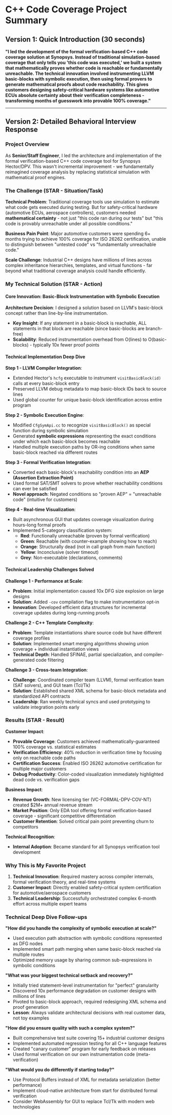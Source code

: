 # C++ Code Coverage Project Summary

## Version 1: Quick Introduction (30 seconds)

**"I led the development of the formal verification-based C++ code coverage solution at Synopsys. Instead of traditional simulation-based coverage that only tells you 'this code was executed,' we built a system that mathematically proves whether code is reachable or fundamentally unreachable. The technical innovation involved instrumenting LLVM basic-blocks with symbolic execution, then using formal provers to generate mathematical proofs about code reachability. This gives customers designing safety-critical hardware systems like automotive ECUs absolute certainty about their verification completeness - transforming months of guesswork into provable 100% coverage."**

---

## Version 2: Detailed Behavioral Interview Response

### Project Overview
As **Senior/Staff Engineer**, I led the architecture and implementation of the formal verification-based C++ code coverage tool for Synopsys Hector/DPV. This wasn't incremental improvement - we fundamentally reimagined coverage analysis by replacing statistical simulation with mathematical proof engines.

### The Challenge (STAR - Situation/Task)
**Technical Problem**: Traditional coverage tools use simulation to estimate what code gets executed during testing. But for safety-critical hardware (automotive ECUs, aerospace controllers), customers needed **mathematical certainty** - not just "this code ran during our tests" but "this code is provably unreachable under all possible conditions."

**Business Pain Point**: Major automotive customers were spending 6+ months trying to achieve 100% coverage for ISO 26262 certification, unable to distinguish between "untested code" vs "fundamentally unreachable code."

**Scale Challenge**: Industrial C++ designs have millions of lines across complex inheritance hierarchies, templates, and virtual functions - far beyond what traditional coverage analysis could handle efficiently.

### My Technical Solution (STAR - Action)

#### Core Innovation: Basic-Block Instrumentation with Symbolic Execution
**Architecture Decision**: I designed a solution based on LLVM's basic-block concept rather than line-by-line instrumentation.
- **Key Insight**: If any statement in a basic-block is reachable, ALL statements in that block are reachable (since basic-blocks are branch-free)
- **Scalability**: Reduced instrumentation overhead from O(lines) to O(basic-blocks) - typically 10x fewer proof points

#### Technical Implementation Deep Dive

**Step 1 - LLVM Compiler Integration**: 
- Extended Hector's `hcfg` executable to instrument `visitBasicBlock(id)` calls at every basic-block entry
- Preserved LLVM debug metadata to map basic-block IDs back to source lines
- Used global counter for unique basic-block identification across entire program

**Step 2 - Symbolic Execution Engine**:
- Modified `CfgSymApi.cc` to recognize `visitBasicBlock()` as special function during symbolic simulation
- Generated **symbolic expressions** representing the exact conditions under which each basic-block becomes reachable
- Handled multiple execution paths by OR-ing conditions when same basic-block reached via different routes

**Step 3 - Formal Verification Integration**:
- Converted each basic-block's reachability condition into an **AEP (Assertion Extraction Point)**
- Used formal SAT/SMT solvers to prove whether reachability conditions can ever be satisfied
- **Novel approach**: Negated conditions so "proven AEP" = "unreachable code" (intuitive for customers)

**Step 4 - Real-time Visualization**:
- Built asynchronous GUI that updates coverage visualization during hours-long formal proofs
- Implemented 5-category classification system:
  - **Red**: Functionally unreachable (proven by formal verification)
  - **Green**: Reachable (with counter-example showing how to reach)
  - **Orange**: Structurally dead (not in call graph from main function)
  - **Yellow**: Inconclusive (solver timeout)
  - **Grey**: Non-executable (declarations, comments)

#### Technical Leadership Challenges Solved

**Challenge 1 - Performance at Scale**: 
- **Problem**: Initial implementation caused 10x DFG size explosion on large designs
- **Solution**: Added `-cov` compilation flag to make instrumentation opt-in
- **Innovation**: Developed efficient data structures for incremental coverage updates during long-running proofs

**Challenge 2 - C++ Template Complexity**:
- **Problem**: Template instantiations share source code but have different coverage profiles
- **Solution**: Implemented smart merging algorithms showing union coverage + individual instantiation views
- **Technical Depth**: Handled SFINAE, partial specialization, and compiler-generated code filtering

**Challenge 3 - Cross-team Integration**:
- **Challenge**: Coordinated compiler team (LLVM), formal verification team (SAT solvers), and GUI team (Tcl/Tk)
- **Solution**: Established shared XML schema for basic-block metadata and standardized API contracts
- **Leadership**: Ran weekly technical syncs and used prototyping to validate integration points early

### Results (STAR - Result)

**Customer Impact**:
- **Provable Coverage**: Customers achieved mathematically-guaranteed 100% coverage vs. statistical estimates
- **Verification Efficiency**: 40% reduction in verification time by focusing only on reachable code paths  
- **Certification Success**: Enabled ISO 26262 automotive certification for multiple major customers
- **Debug Productivity**: Color-coded visualization immediately highlighted dead code vs. verification gaps

**Business Impact**:
- **Revenue Growth**: New licensing tier (VC-FORMAL-DPV-COV-NT) created $2M+ annual revenue stream
- **Market Position**: Only EDA tool offering formal verification-based coverage - significant competitive differentiation
- **Customer Retention**: Solved critical pain point preventing churn to competitors

**Technical Recognition**:
- **Internal Adoption**: Became standard for all Synopsys verification tool development

### Why This is My Favorite Project
1. **Technical Innovation**: Required mastery across compiler internals, formal verification theory, and real-time systems
2. **Customer Impact**: Directly enabled safety-critical system certification for automotive/aerospace customers  
3. **Technical Leadership**: Successfully orchestrated complex 6-month effort across multiple expert teams

### Technical Deep Dive Follow-ups

**"How did you handle the complexity of symbolic execution at scale?"**
- Used execution path abstraction with symbolic conditions represented as DFG nodes
- Implemented smart path merging when same basic-block reached via multiple routes
- Optimized memory usage by sharing common sub-expressions in symbolic conditions

**"What was your biggest technical setback and recovery?"**
- Initially tried statement-level instrumentation for "perfect" granularity
- Discovered 10x performance degradation on customer designs with millions of lines
- Pivoted to basic-block approach, required redesigning XML schema and proof generation
- **Lesson**: Always validate architectural decisions with real customer data, not toy examples

**"How did you ensure quality with such a complex system?"**
- Built comprehensive test suite covering 15+ industrial customer designs
- Implemented automated regression testing for all C++ language features
- Created "canary customer" program for early feedback on releases
- Used formal verification on our own instrumentation code (meta-verification)

**"What would you do differently if starting today?"**
- Use Protocol Buffers instead of XML for metadata serialization (better performance)
- Implement cloud-native architecture from start for distributed formal verification
- Consider WebAssembly for GUI to replace Tcl/Tk with modern web technologies
